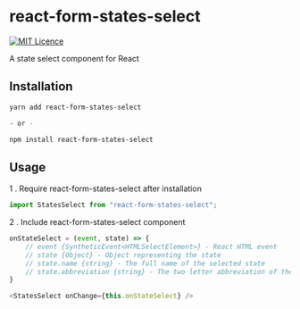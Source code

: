 # react-form-states-select

[![MIT Licence](https://badges.frapsoft.com/os/mit/mit.svg?v=103)](https://opensource.org/licenses/mit-license.php)

A state select component for React

## Installation

```sh
yarn add react-form-states-select

- or -

npm install react-form-states-select
```

## Usage

1 . Require react-form-states-select after installation

```js
import StatesSelect from "react-form-states-select";
```

2 . Include react-form-states-select component

```js
onStateSelect = (event, state) => {
    // event {SyntheticEvent<HTMLSelectElement>} - React HTML event
    // state {Object} - Object representing the state
    // state.name {string} - The full name of the selected state
    // state.abbreviation {string} - The two letter abbreviation of the states name
}

<StatesSelect onChange={this.onStateSelect} />
```
